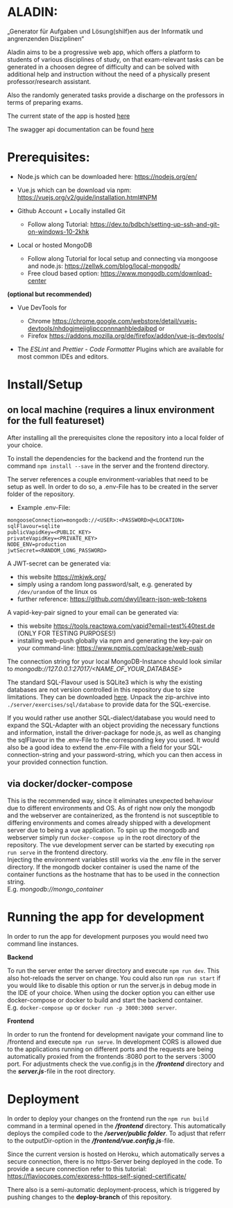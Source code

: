 # ALADIN:
„Generator für Aufgaben und Lösung(shilf)en aus der Informatik
und angrenzenden Disziplinen“

Aladin aims to be a progressive web app, which offers a platform to students of various disciplines of study, on that exam-relevant tasks
can be generated in a choosen degree of difficulty and can be solved with additional help and instruction without the need of a 
physically present professor/research assistant.

Also the randomly generated tasks provide a discharge on the professors in terms of preparing exams.

The current state of the app is hosted [here](https://aladin-htw.herokuapp.com/)

The swagger api documentation can be found [here](https://aladin-htw.herokuapp.com/api-doc/)

# Prerequisites:
- Node.js which can be downloaded here: https://nodejs.org/en/

- Vue.js which can be download via npm: https://vuejs.org/v2/guide/installation.html#NPM

- Github Account + Locally installed Git
    - Follow along Tutorial: https://dev.to/bdbch/setting-up-ssh-and-git-on-windows-10-2khk

- Local or hosted MongoDB
    - Follow along Tutorial for local setup and connecting via mongoose and node.js: https://zellwk.com/blog/local-mongodb/
    - Free cloud based option: https://www.mongodb.com/download-center
    
**(optional but recommended)**
- Vue DevTools for 
    - Chrome https://chrome.google.com/webstore/detail/vuejs-devtools/nhdogjmejiglipccpnnnanhbledajbpd or
    - Firefox https://addons.mozilla.org/de/firefox/addon/vue-js-devtools/ 

- The *ESLint* and *Prettier - Code Formatter* Plugins which are available for most common IDEs and editors.

# Install/Setup
## on local machine (requires a linux environment for the full featureset)
After installing all the prerequisites clone the repository into a local folder of your choice.

To install the dependencies for the backend and the frontend run the command
```npm install --save```
in the server and the frontend directory.

The server references a couple environment-variables that need to be setup as well.
In order to do so, a .env-File has to be created in the server folder of the repository.

- Example .env-File: 
``` 
mongooseConnection=mongodb://<USER>:<PASSWORD>@<LOCATION>
sqlFlavour=sqlite
publicVapidKey=<PUBLIC_KEY>
privateVapidKey=<PRIVATE_KEY>
NODE_ENV=production
jwtSecret=<RANDOM_LONG_PASSWORD>
 ```

A JWT-secret can be generated via:
- this website https://mkjwk.org/
- simply using a random long password/salt, e.g. generated by 
```/dev/urandom``` 
of the linux os
- further reference: https://github.com/dwyl/learn-json-web-tokens

A vapid-key-pair signed to your email can be generated via:
- this website https://tools.reactpwa.com/vapid?email=test%40test.de (ONLY FOR TESTING PURPOSES!)
- installing web-push globally via npm and generating the key-pair on your command-line: https://www.npmjs.com/package/web-push

The connection string for your local MongoDB-Instance should look similar to *mongodb://127.0.0.1:27017/<NAME_OF_YOUR_DATABASE>*

The standard SQL-Flavour used is SQLite3 which is why the existing databases are not version controlled in this repository due to size limitations. 
They can be downloaded [here](https://drive.google.com/open?id=1oMGgmI_tYP98At-NNRKRH8kdGKL03AxQ).
Unpack the zip-archive into ```./server/exercises/sql/database``` to provide data for the SQL-exercise.

If you would rather use another SQL-dialect/database you would need to expand the SQL-Adapter with an object providing the necessary functions and information, install the driver-package for node.js, as well as changing the sqlFlavour in the .env-File to the corresponding key you used.
It would also be a good idea to extend the .env-File with a field for your SQL-connection-string and your password-string, which you can then access in your provided connection function.

## via docker/docker-compose
This is the recommended way, since it eliminates unexpected behaviour due to different environments and OS. As of right now only the mongodb and the webserver are containerized, as the frontend is not susceptible to differing environments and comes already shipped with a development server due to being a vue application.
To spin up the mongodb and webserver simply run ```docker-compose up``` in the root directory of the repository. The vue development server can be started by executing ```npm run serve``` in the frontend directory. <br/>
Injecting the environment variables still works via the .env file in the server directory. If the mongodb docker container is used the name of the container functions as the hostname that has to be used in the connection string. <br/>
E.g. *mongodb://mongo_container*

# Running the app for development
In order to run the app for development purposes you would need two command line instances.

**Backend**

To run the server enter the server directory and execute ```npm run dev```. This also hot-reloads the server on change.
You could also run ```npm run start``` if you would like to disable this option or run the server.js in debug mode in the IDE of your choice.
When using the docker option you can either use docker-compose or docker to build and start the backend container. <br/>
E.g. ```docker-compose up``` or ```docker run -p 3000:3000 server```.

**Frontend**

In order to run the frontend for development navigate your command line to /frontend and execute ```npm run serve```.
In development CORS is allowed due to the applications running on different ports and the requests are being automatically proxied from the frontends :8080 port to the servers :3000 port. 
For adjustments check the vue.config.js in the ***/frontend*** directory and the ***server.js***-file in the root directory.

# Deployment
In order to deploy your changes on the frontend run the ```npm run build``` command in a terminal opened in the ***/frontend*** directory. 
This automatically deploys the compiled code to the ***/server/public folder***. 
To adjust that referr to the outputDir-option in the ***/frontend/vue.config.js***-file.

Since the current version is hosted on Heroku, which automatically serves a secure connection, there is no https-Server being deployed in the code. 
To provide a secure connection refer to this tutorial: https://flaviocopes.com/express-https-self-signed-certificate/

There also is a semi-automatic deployment-process, which is triggered by pushing changes to the **deploy-branch** of this repository.
